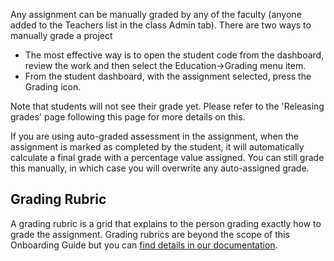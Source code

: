 Any assignment can be manually graded by any of the faculty (anyone added to the Teachers list in the class Admin tab). There are two ways to manually grade a project

- The most effective way is to open the student code from the dashboard, review the work and then select the Education->Grading menu item.
- From the student dashboard, with the assignment selected, press the Grading icon.

Note that students will not see their grade yet. Please refer to the 'Releasing grades' page following this page for more details on this.

If you are using auto-graded assessment in the assignment, when the assignment is marked as completed by the student, it will automatically calculate a final grade with a percentage value assigned. You can still grade this manually, in which case you will overwrite any auto-assigned grade.

## Grading Rubric
A grading rubric is a grid that explains to the person grading exactly how to grade the assignment. Grading rubrics are beyond the scope of this Onboarding Guide but you can [find details in our documentation](https://codio.com/docs/classes/classmanagement/rubric/).

